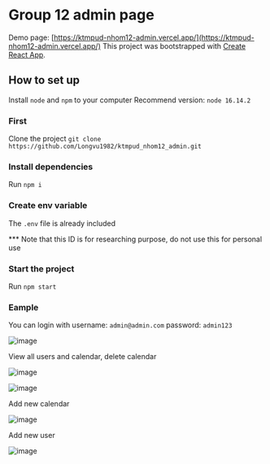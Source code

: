 # Group 12 admin page
Demo page: [https://ktmpud-nhom12-admin.vercel.app/](https://ktmpud-nhom12-admin.vercel.app/)
This project was bootstrapped with [Create React App](https://github.com/facebook/create-react-app).

## How to set up

Install `node` and `npm` to your computer
Recommend version: `node 16.14.2` 

### First

Clone the project 
`git clone https://github.com/Longvu1982/ktmpud_nhom12_admin.git`

### Install dependencies
Run `npm i`

### Create env variable

The `.env` file is already included

*** Note that this ID is for researching purpose, do not use this for personal use


### Start the project

Run `npm start`

### Eample

You can login with
username:  `admin@admin.com`
password: `admin123`

![image](https://user-images.githubusercontent.com/89139559/218323994-858b3361-ad52-40b9-bdd3-43a2d058e59b.png)

View all users and calendar, delete calendar

![image](https://user-images.githubusercontent.com/89139559/218324035-bc1a9ed3-d481-431a-93d0-a16fb8e6561b.png)

![image](https://user-images.githubusercontent.com/89139559/218324048-77d4c688-31db-4c98-a314-ce6bb3f8520d.png)

Add new calendar

![image](https://user-images.githubusercontent.com/89139559/218324060-fa1df950-6f19-4edc-9895-831b2d589145.png)

Add new user

![image](https://user-images.githubusercontent.com/89139559/218324070-a539cd8a-a62c-4fef-af44-3c07ec9c4081.png)
